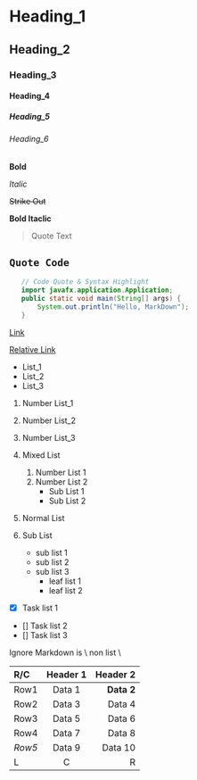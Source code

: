 # Heading_1 
## Heading_2
### Heading_3
#### Heading_4
##### Heading_5
###### Heading_6


**Bold**

*Italic*

~~Strike Out~~

**Bold __Itaclic__**


> Quote Text

`Quote Code `
-
```java
   // Code Quote & Syntax Highlight
   import javafx.application.Application;
   public static void main(String[] args) {
       System.out.println("Hello, MarkDown");
   }

``` 


[Link](http://www.xenostream.com)

[Relative Link](MarkDown_Github.md)

- List_1
- List_2
- List_3


1. Number List_1
1. Number List_2
1. Number List_3


1. Mixed List
    1. Number List 1
    1. Number List 2
        * Sub List 1
        * Sub List 2
1. Normal List
1. Sub List
    * sub list 1
    * sub list 2
    * sub list 3
        * leaf list 1
        * leaf list 2
        
- [x] Task list 1
- []  Task list 2
- []  Task list 3


Ignore Markdown is \\ non list \\ 


R/C |  Header 1 | Header 2
 :---|:---:|---:
 Row1 | Data 1 | **Data 2**
 Row2 | Data 3 | Data 4
 Row3 | Data 5 | Data 6
 Row4 | Data 7 | Data 8
 *Row5* | Data 9 | Data 10
L    |   C     | R
  
  


        

        
        
        
